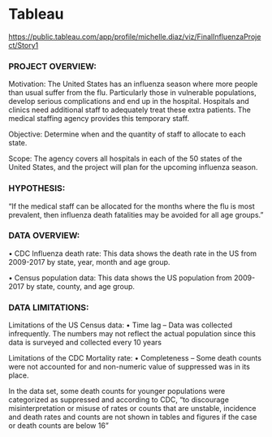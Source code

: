 # Tableau

https://public.tableau.com/app/profile/michelle.diaz/viz/FinalInfluenzaProject/Story1

### PROJECT OVERVIEW: 
Motivation: The United States has an influenza season where more people than usual suffer from the flu. Particularly those in vulnerable populations, develop serious complications and end up in the hospital. Hospitals and clinics need additional staff to adequately treat these extra patients. The medical staffing agency provides this temporary staff.

Objective: Determine when and the quantity of staff to allocate to each state.

Scope: The agency covers all hospitals in each of the 50 states of the United States, and the project will plan for the upcoming influenza season.
### HYPOTHESIS:
“If the medical staff can be allocated for the months where the flu is most prevalent, then influenza death fatalities may be avoided for all age groups.”
### DATA OVERVIEW:
•	CDC Influenza death rate: This data shows the death rate in the US from 2009-2017 by state, year, month and age group. 

•	Census population data: This data shows the US population from 2009-2017 by state, county, and age group. 
### DATA LIMITATIONS:
Limitations of the US Census data: 
•	Time lag – Data was collected infrequently. The numbers may not reflect the actual population since this data is surveyed and collected every 10 years

Limitations of the CDC Mortality rate: 
•	Completeness – Some death counts were not accounted for and non-numeric value of suppressed was in its place. 

 In the data set, some death counts for younger populations were categorized as suppressed and according to CDC, “to discourage misinterpretation or misuse of rates or counts that are unstable, incidence and death rates and counts are not shown in tables and figures if the case or death counts are below 16”
